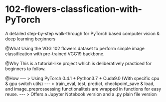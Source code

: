 # 102-flowers-classfication-with-PyTorch
A detailed step-by-step walk-through for PyTorch based computer vision & deep learning beginners

@What
Using the VGG 102 flowers dataset to perform simple image classification with pre-trained VGG19 backbone.

@Why
This is a tutorial-like project which is deliberatively practiced for beginners to follow.

@How
--- > Using PyTorch 0.4.1 + Python3.7 + Cuda9.0 (With specific cpu & gpu switch utils)
--- > train_eval, test, predict, checkpoint_save & load, and image_preprossessing functionaliteis are wrapped in functions for easy reuse.
--- > Offers a Jupyter Notebook version and a .py plain file version


